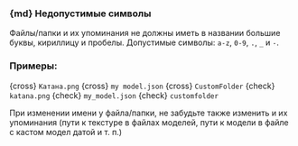 ### {md} Недопустимые символы
Файлы/папки и их упоминания не должны иметь в названии большие буквы, кириллицу и пробелы.
Допустимые символы: `a-z`, `0-9`, `.`, `_` и `-`.
### Примеры:
{cross} `Катана.png`
{cross} `my model.json`
{cross} `CustomFolder`
{check} `katana.png`
{check} `my_model.json`
{check} `customfolder`

При изменении имени у файла/папки, не забудьте также изменить и их упоминания (пути к текстуре в файлах моделей, пути к модели в файле с кастом модел датой и т. п.)
